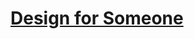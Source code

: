 # [Design for Someone](https://education.lego.com/en-us/lessons/spike-invention-squad/design-for-someone)
